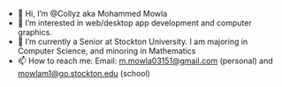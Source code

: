 - 👋 Hi, I’m @Collyz aka Mohammed Mowla
- 👀 I’m interested in web/desktop app development and computer graphics. 
- 🌱 I’m currently a Senior at Stockton University. I am majoring in Computer Science, and minoring in Mathematics
- 📫 How to reach me: Email: m.mowla03151@gmail.com (personal) and mowlam1@go.stockton.edu (school)

<!---
Collyz/Collyz is a ✨ special ✨ repository because its `README.md` (this file) appears on your GitHub profile.
You can click the Preview link to take a look at your changes.
--->
